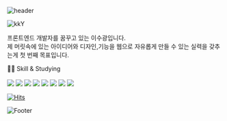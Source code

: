 ![header](https://capsule-render.vercel.app/api?type=Waving&color=auto&height=150&section=header&text=🥸%20Front-End%20Soo&fontSize=30&animation=twinkling&fontAlign=50&fontAlignY=30)

![kkY](https://user-images.githubusercontent.com/103011139/170854257-d5c3b421-a9dd-4efe-8b54-413be8fc3040.gif)

프론트엔드 개발자를 꿈꾸고 있는 이수광입니다.<br>
제 머릿속에 있는 아이디어와 디자인,기능을 웹으로 자유롭게 만들 수 있는 실력을 갖추는게 첫 번째 목표입니다.

😵‍💫 Skill & Studying <br><br>
<img src="https://img.shields.io/badge/HTML-green?style=for-the-badge&logo=HTML5&logoColor=black"> <img src="https://img.shields.io/badge/CSS-orange?style=for-the-badge&logo=CSS3&logoColor=black"> <img src="https://img.shields.io/badge/Sass-CC6699?style=for-the-badge&logo=Sass&logoColor=black"> <img src="https://img.shields.io/badge/JS-yellow?style=for-the-badge&logo=JavaScript&logoColor=black"> <img src="https://img.shields.io/badge/React-blue?style=for-the-badge&logo=React&logoColor=black"> <img src="https://img.shields.io/badge/Slack-purple?style=for-the-badge&logo=Slack&logoColor=black"> <img src="https://img.shields.io/badge/Notion-red?style=for-the-badge&logo=Notion&logoColor=black"> <img src="https://img.shields.io/badge/Github-blck?style=for-the-badge&logo=Github&logoColor=black"> 

[![Hits](https://hits.seeyoufarm.com/api/count/incr/badge.svg?url=https%3A%2F%2Fgithub.com%2Fsooboi&count_bg=%23B166CD&title_bg=%23C96D6D&icon=&icon_color=%23E7E7E7&title=hits&edge_flat=false)](https://hits.seeyoufarm.com)


![Footer](https://capsule-render.vercel.app/api?type=waving&color=auto&height=100&section=footer)


<!--
**sooboi/sooboi** is a ✨ _special_ ✨ repository because its `README.md` (this file) appears on your GitHub profile.

Here are some ideas to get you started:

- 🔭 I’m currently working on ...
- 🌱 I’m currently learning ...
- 👯 I’m looking to collaborate on ...
- 🤔 I’m looking for help with ...
- 💬 Ask me about ...
- 📫 How to reach me: ...
- 😄 Pronouns: ...
- ⚡ Fun fact: ...
-->
